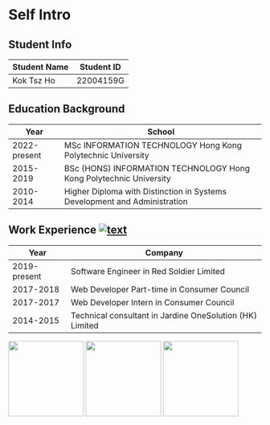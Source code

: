 # Self Intro

## Student Info 
| Student Name  | Student ID | 
|---------------|------------| 
| Kok Tsz Ho    | 22004159G  |

## Education Background
| Year          | School                                                                    |
|---------------|---------------------------------------------------------------------------|
| 2022-present  | MSc INFORMATION TECHNOLOGY Hong Kong Polytechnic University               |
| 2015-2019     | BSc (HONS) INFORMATION TECHNOLOGY Hong Kong Polytechnic University        |
| 2010-2014     | Higher Diploma with Distinction in Systems Development and Administration |

## Work Experience [![text](https://img.shields.io/badge/LinkedIn-0077B5?style=for-the-badge&logo=linkedin&logoColor=white)](https://www.linkedin.com/in/tsz-ho-zelca-kok-7441392a1)
| Year          | Company                                                  |
|---------------|----------------------------------------------------------|
| 2019-present  | Software Engineer in Red Soldier Limited                 |
| 2017-2018     | Web Developer Part-time in Consumer Council              |
| 2017-2017     | Web Developer Intern in Consumer Council                 |
| 2014-2015     | Technical consultant in Jardine OneSolution (HK) Limited |

<img src="https://github.com/polyulabs/starterv2-zelcakok-22004159G/assets/125777973/acf5cb12-0de7-4af1-95c6-0eba5a9d6abe" width=150 height=150>
<img src="https://github.com/polyulabs/starterv2-zelcakok-22004159G/assets/125777973/5751eb65-17a0-4a54-942e-334b3e8c338e" width=150 height=150>
<img src="https://github.com/polyulabs/starterv2-zelcakok-22004159G/assets/125777973/2d2a3813-7f7c-49e7-ab83-7210ee01e478" width=150 height=150>
